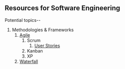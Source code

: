 ## Resources for Software Engineering

Potential topics--

1. Methodologies & Frameworks
    1. [Agile](./Software_Engineering/Agile.md)
        1. Scrum
           1. [User Stories](./Software_Engineering/User_Stories.md)
        2. Kanban
        3. XP
    2. [Waterfall](./Software_Engineering/Waterfall.md)